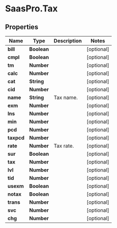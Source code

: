 # SaasPro.Tax

## Properties

Name | Type | Description | Notes
------------ | ------------- | ------------- | -------------
**bill** | **Boolean** |  | [optional] 
**cmpl** | **Boolean** |  | [optional] 
**tm** | **Number** |  | [optional] 
**calc** | **Number** |  | [optional] 
**cat** | **String** |  | [optional] 
**cid** | **Number** |  | [optional] 
**name** | **String** | Tax name. | [optional] 
**exm** | **Number** |  | [optional] 
**lns** | **Number** |  | [optional] 
**min** | **Number** |  | [optional] 
**pcd** | **Number** |  | [optional] 
**taxpcd** | **Number** |  | [optional] 
**rate** | **Number** | Tax rate. | [optional] 
**sur** | **Boolean** |  | [optional] 
**tax** | **Number** |  | [optional] 
**lvl** | **Number** |  | [optional] 
**tid** | **Number** |  | [optional] 
**usexm** | **Boolean** |  | [optional] 
**notax** | **Boolean** |  | [optional] 
**trans** | **Number** |  | [optional] 
**svc** | **Number** |  | [optional] 
**chg** | **Number** |  | [optional] 



